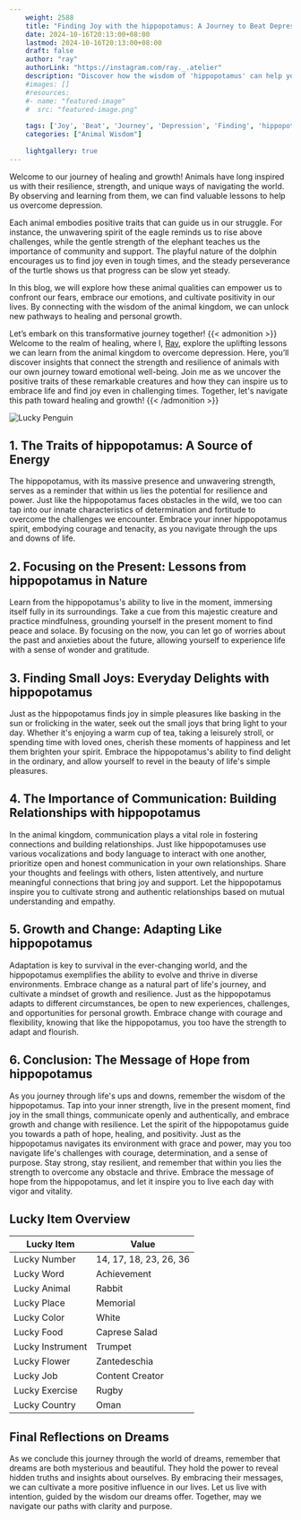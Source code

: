 ```yaml
---
    weight: 2588
    title: "Finding Joy with the hippopotamus: A Journey to Beat Depression"  # Assuming 'title' column exists
    date: 2024-10-16T20:13:00+08:00
    lastmod: 2024-10-16T20:13:00+08:00
    draft: false
    author: "ray"
    authorLink: "https://instagram.com/ray._.atelier"
    description: "Discover how the wisdom of 'hippopotamus' can help you overcome depression and find joy in your life journey."
    #images: []
    #resources:
    #- name: "featured-image"
    #  src: "featured-image.png"
    
    tags: ['Joy', 'Beat', 'Journey', 'Depression', 'Finding', 'hippopotamus']
    categories: ["Animal Wisdom"]
    
    lightgallery: true
---
```

    
Welcome to our journey of healing and growth! Animals have long inspired us with their resilience, strength, and unique ways of navigating the world. By observing and learning from them, we can find valuable lessons to help us overcome depression.

Each animal embodies positive traits that can guide us in our struggle. For instance, the unwavering spirit of the eagle reminds us to rise above challenges, while the gentle strength of the elephant teaches us the importance of community and support. The playful nature of the dolphin encourages us to find joy even in tough times, and the steady perseverance of the turtle shows us that progress can be slow yet steady.

In this blog, we will explore how these animal qualities can empower us to confront our fears, embrace our emotions, and cultivate positivity in our lives. By connecting with the wisdom of the animal kingdom, we can unlock new pathways to healing and personal growth.

Let’s embark on this transformative journey together!
{{< admonition >}}
Welcome to the realm of healing, where I, [Ray](https://instagram.com/ray._.atelier), explore the uplifting lessons we can learn from the animal kingdom to overcome depression. Here, you’ll discover insights that connect the strength and resilience of animals with our own journey toward emotional well-being. Join me as we uncover the positive traits of these remarkable creatures and how they can inspire us to embrace life and find joy even in challenging times. Together, let's navigate this path toward healing and growth!
{{< /admonition >}}

![Lucky Penguin](https://cdn.pixabay.com/photo/2024/09/07/02/34/penguins-9028827_1280.jpg "Lucky Penguin")

## 1. The Traits of hippopotamus: A Source of Energy  
The hippopotamus, with its massive presence and unwavering strength, serves as a reminder that within us lies the potential for resilience and power. Just like the hippopotamus faces obstacles in the wild, we too can tap into our innate characteristics of determination and fortitude to overcome the challenges we encounter. Embrace your inner hippopotamus spirit, embodying courage and tenacity, as you navigate through the ups and downs of life.  

## 2. Focusing on the Present: Lessons from hippopotamus in Nature  
Learn from the hippopotamus's ability to live in the moment, immersing itself fully in its surroundings. Take a cue from this majestic creature and practice mindfulness, grounding yourself in the present moment to find peace and solace. By focusing on the now, you can let go of worries about the past and anxieties about the future, allowing yourself to experience life with a sense of wonder and gratitude.  

## 3. Finding Small Joys: Everyday Delights with hippopotamus  
Just as the hippopotamus finds joy in simple pleasures like basking in the sun or frolicking in the water, seek out the small joys that bring light to your day. Whether it's enjoying a warm cup of tea, taking a leisurely stroll, or spending time with loved ones, cherish these moments of happiness and let them brighten your spirit. Embrace the hippopotamus's ability to find delight in the ordinary, and allow yourself to revel in the beauty of life's simple pleasures.  

## 4. The Importance of Communication: Building Relationships with hippopotamus  
In the animal kingdom, communication plays a vital role in fostering connections and building relationships. Just like hippopotamuses use various vocalizations and body language to interact with one another, prioritize open and honest communication in your own relationships. Share your thoughts and feelings with others, listen attentively, and nurture meaningful connections that bring joy and support. Let the hippopotamus inspire you to cultivate strong and authentic relationships based on mutual understanding and empathy.  

## 5. Growth and Change: Adapting Like hippopotamus  
Adaptation is key to survival in the ever-changing world, and the hippopotamus exemplifies the ability to evolve and thrive in diverse environments. Embrace change as a natural part of life's journey, and cultivate a mindset of growth and resilience. Just as the hippopotamus adapts to different circumstances, be open to new experiences, challenges, and opportunities for personal growth. Embrace change with courage and flexibility, knowing that like the hippopotamus, you too have the strength to adapt and flourish.  

## 6. Conclusion: The Message of Hope from hippopotamus  
As you journey through life's ups and downs, remember the wisdom of the hippopotamus. Tap into your inner strength, live in the present moment, find joy in the small things, communicate openly and authentically, and embrace growth and change with resilience. Let the spirit of the hippopotamus guide you towards a path of hope, healing, and positivity. Just as the hippopotamus navigates its environment with grace and power, may you too navigate life's challenges with courage, determination, and a sense of purpose. Stay strong, stay resilient, and remember that within you lies the strength to overcome any obstacle and thrive. Embrace the message of hope from the hippopotamus, and let it inspire you to live each day with vigor and vitality.


## Lucky Item Overview
| Lucky Item          | Value              |
|---------------|--------------------|
| Lucky Number        | 14, 17, 18, 23, 26, 36  |
| Lucky Word          | Achievement |
| Lucky Animal        | Rabbit |
| Lucky Place         | Memorial     |
| Lucky Color         | White     |
| Lucky Food          | Caprese Salad      |
| Lucky Instrument    | Trumpet |
| Lucky Flower        | Zantedeschia    |
| Lucky Job           | Content Creator       |
| Lucky Exercise      | Rugby  |
| Lucky Country       | Oman    |


##  Final Reflections on Dreams

As we conclude this journey through the world of dreams, remember that dreams are both mysterious and beautiful. They hold the power to reveal hidden truths and insights about ourselves. By embracing their messages, we can cultivate a more positive influence in our lives. Let us live with intention, guided by the wisdom our dreams offer. Together, may we navigate our paths with clarity and purpose.
